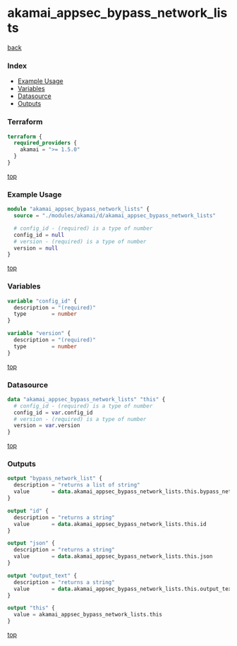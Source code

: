 # akamai_appsec_bypass_network_lists

[back](../akamai.md)

### Index

- [Example Usage](#example-usage)
- [Variables](#variables)
- [Datasource](#datasource)
- [Outputs](#outputs)

### Terraform

```terraform
terraform {
  required_providers {
    akamai = ">= 1.5.0"
  }
}
```

[top](#index)

### Example Usage

```terraform
module "akamai_appsec_bypass_network_lists" {
  source = "./modules/akamai/d/akamai_appsec_bypass_network_lists"

  # config_id - (required) is a type of number
  config_id = null
  # version - (required) is a type of number
  version = null
}
```

[top](#index)

### Variables

```terraform
variable "config_id" {
  description = "(required)"
  type        = number
}

variable "version" {
  description = "(required)"
  type        = number
}
```

[top](#index)

### Datasource

```terraform
data "akamai_appsec_bypass_network_lists" "this" {
  # config_id - (required) is a type of number
  config_id = var.config_id
  # version - (required) is a type of number
  version = var.version
}
```

[top](#index)

### Outputs

```terraform
output "bypass_network_list" {
  description = "returns a list of string"
  value       = data.akamai_appsec_bypass_network_lists.this.bypass_network_list
}

output "id" {
  description = "returns a string"
  value       = data.akamai_appsec_bypass_network_lists.this.id
}

output "json" {
  description = "returns a string"
  value       = data.akamai_appsec_bypass_network_lists.this.json
}

output "output_text" {
  description = "returns a string"
  value       = data.akamai_appsec_bypass_network_lists.this.output_text
}

output "this" {
  value = akamai_appsec_bypass_network_lists.this
}
```

[top](#index)